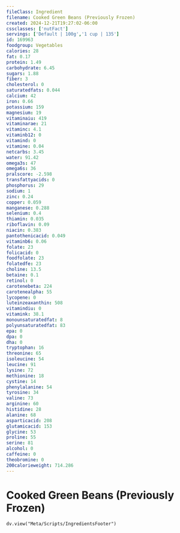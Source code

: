 ```yaml
---
fileClass: Ingredient
filename: Cooked Green Beans (Previously Frozen)
created: 2024-12-21T19:27:02-06:00
cssclasses: ['nutFact']
servings: ['Default | 100g','1 cup | 135']
id: 169963
foodgroup: Vegetables
calories: 28
fat: 0.17
protein: 1.49
carbohydrate: 6.45
sugars: 1.88
fiber: 3
cholesterol: 0
saturatedfats: 0.044
calcium: 42
iron: 0.66
potassium: 159
magnesium: 19
vitaminaiu: 419
vitaminarae: 21
vitaminc: 4.1
vitaminb12: 0
vitamind: 0
vitamine: 0.04
netcarbs: 3.45
water: 91.42
omega3s: 47
omega6s: 36
pralscore: -2.598
transfattyacids: 0
phosphorus: 29
sodium: 1
zinc: 0.24
copper: 0.059
manganese: 0.288
selenium: 0.4
thiamin: 0.035
riboflavin: 0.09
niacin: 0.383
pantothenicacid: 0.049
vitaminb6: 0.06
folate: 23
folicacid: 0
foodfolate: 23
folatedfe: 23
choline: 13.5
betaine: 0.1
retinol: 0
carotenebeta: 224
carotenealpha: 55
lycopene: 0
luteinzeaxanthin: 508
vitamindiu: 0
vitamink: 38.1
monounsaturatedfat: 8
polyunsaturatedfat: 83
epa: 0
dpa: 0
dha: 0
tryptophan: 16
threonine: 65
isoleucine: 54
leucine: 91
lysine: 72
methionine: 18
cystine: 14
phenylalanine: 54
tyrosine: 34
valine: 73
arginine: 60
histidine: 28
alanine: 68
asparticacid: 208
glutamicacid: 153
glycine: 53
proline: 55
serine: 81
alcohol: 0
caffeine: 0
theobromine: 0
200calorieweight: 714.286
---
```


# Cooked Green Beans (Previously Frozen)

```dataviewjs
dv.view("Meta/Scripts/IngredientsFooter")
```